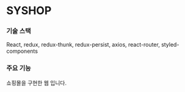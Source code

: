# SYSHOP

### 기술 스택
React, redux, redux-thunk, redux-persist, axios, react-router, styled-components



### 주요 기능
쇼핑몰을 구현한 웹 입니다.
